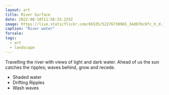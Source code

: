 ```yaml
---
layout: art
title: River Surface
date: 2022-08-10T11:58:33.225Z
image: https://live.staticflickr.com/65535/52276738965_34d07bc8fc_h_d.jpg
caption: "River water"
forsale:
tags:
  - art
  - landscape
---
```

Travelling the river with views of light and dark water. Ahead of us the sun catches the ripples; waves behind, grow and recede.

* Shaded water
* Drifting Ripples
* Wash waves
